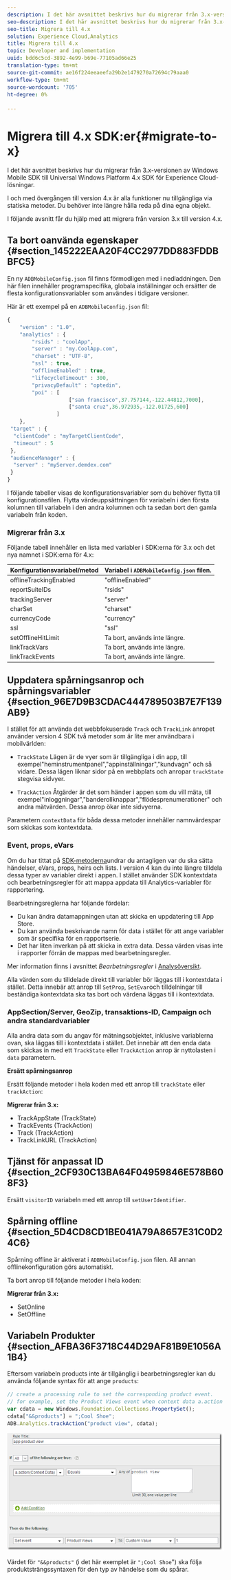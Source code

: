 ```yaml
---
description: I det här avsnittet beskrivs hur du migrerar från 3.x-versionen av en tidigare Windows Mobile SDK till Universal Windows Platform 4.x SDK för Experience Cloud-lösningar.
seo-description: I det här avsnittet beskrivs hur du migrerar från 3.x-versionen av en tidigare Windows Mobile SDK till Universal Windows Platform 4.x SDK för Experience Cloud-lösningar.
seo-title: Migrera till 4.x
solution: Experience Cloud,Analytics
title: Migrera till 4.x
topic: Developer and implementation
uuid: bdd6c5cd-3892-4e99-b69e-77105ad66e25
translation-type: tm+mt
source-git-commit: ae16f224eeaeefa29b2e1479270a72694c79aaa0
workflow-type: tm+mt
source-wordcount: '705'
ht-degree: 0%

---
```



# Migrera till 4.x SDK:er{#migrate-to-x}

I det här avsnittet beskrivs hur du migrerar från 3.x-versionen av Windows Mobile SDK till Universal Windows Platform 4.x SDK för Experience Cloud-lösningar.

I och med övergången till version 4.x är alla funktioner nu tillgängliga via statiska metoder. Du behöver inte längre hålla reda på dina egna objekt.

I följande avsnitt får du hjälp med att migrera från version 3.x till version 4.x.

## Ta bort oanvända egenskaper {#section_145222EAA20F4CC2977DD883FDDBBFC5}

En ny `ADBMobileConfig.json` fil finns förmodligen med i nedladdningen. Den här filen innehåller programspecifika, globala inställningar och ersätter de flesta konfigurationsvariabler som användes i tidigare versioner.

Här är ett exempel på en `ADBMobileConfig.json` fil:

```js
{ 
    "version" : "1.0", 
    "analytics" : { 
        "rsids" : "coolApp", 
        "server" : "my.CoolApp.com", 
        "charset" : "UTF-8", 
        "ssl" : true, 
        "offlineEnabled" : true, 
        "lifecycleTimeout" : 300, 
        "privacyDefault" : "optedin", 
        "poi" : [ 
                    ["san francisco",37.757144,-122.44812,7000], 
                    ["santa cruz",36.972935,-122.01725,600] 
                ] 
    }, 
 "target" : { 
  "clientCode" : "myTargetClientCode", 
  "timeout" : 5 
 }, 
 "audienceManager" : { 
  "server" : "myServer.demdex.com" 
 } 
}
```

I följande tabeller visas de konfigurationsvariabler som du behöver flytta till konfigurationsfilen. Flytta värdeuppsättningen för variabeln i den första kolumnen till variabeln i den andra kolumnen och ta sedan bort den gamla variabeln från koden.

### Migrerar från 3.x

Följande tabell innehåller en lista med variabler i SDK:erna för 3.x och det nya namnet i SDK:erna för 4.x:

| Konfigurationsvariabel/metod | Variabel i `ADBMobileConfig.json` filen. |
|--- |--- |
| offlineTrackingEnabled | &quot;offlineEnabled&quot; |
| reportSuiteIDs | &quot;rsids&quot; |
| trackingServer | &quot;server&quot; |
| charSet | &quot;charset&quot; |
| currencyCode | &quot;currency&quot; |
| ssl | &quot;ssl&quot; |
| setOfflineHitLimit | Ta bort, används inte längre. |
| linkTrackVars | Ta bort, används inte längre. |
| linkTrackEvents | Ta bort, används inte längre. |

## Uppdatera spårningsanrop och spårningsvariabler {#section_96E7D9B3CDAC444789503B7E7F139AB9}

I stället för att använda det webbfokuserade `Track` och `TrackLink` anropet använder version 4 SDK två metoder som är lite mer användbara i mobilvärlden:

* `TrackState` Lägen är de vyer som är tillgängliga i din app, till exempel&quot;heminstrumentpanel&quot;,&quot;appinställningar&quot;,&quot;kundvagn&quot; och så vidare. Dessa lägen liknar sidor på en webbplats och anropar `trackState` stegvisa sidvyer.

* `TrackAction` Åtgärder är det som händer i appen som du vill mäta, till exempel&quot;inloggningar&quot;,&quot;banderollknappar&quot;,&quot;flödesprenumerationer&quot; och andra mätvärden. Dessa anrop ökar inte sidvyerna.

Parametern `contextData` för båda dessa metoder innehåller namnvärdespar som skickas som kontextdata.

### Event, props, eVars

Om du har tittat på [SDK-metoderna](/help/universal-windows/c-configuration/methods.md)undrar du antagligen var du ska sätta händelser, eVars, props, heirs och lists. I version 4 kan du inte längre tilldela dessa typer av variabler direkt i appen. I stället använder SDK kontextdata och bearbetningsregler för att mappa appdata till Analytics-variabler för rapportering.

Bearbetningsreglerna har följande fördelar:

* Du kan ändra datamappningen utan att skicka en uppdatering till App Store.
* Du kan använda beskrivande namn för data i stället för att ange variabler som är specifika för en rapportserie.
* Det har liten inverkan på att skicka in extra data. Dessa värden visas inte i rapporter förrän de mappas med bearbetningsregler.

Mer information finns i avsnittet *Bearbetningsregler* i [Analysöversikt](/help/universal-windows/analytics/analytics.md).

Alla värden som du tilldelade direkt till variabler bör läggas till i kontextdata i stället. Detta innebär att anrop till `SetProp`, `SetEvar`och tilldelningar till beständiga kontextdata ska tas bort och värdena läggas till i kontextdata.

### AppSection/Server, GeoZip, transaktions-ID, Campaign och andra standardvariabler

Alla andra data som du angav för mätningsobjektet, inklusive variablerna ovan, ska läggas till i kontextdata i stället. Det innebär att den enda data som skickas in med ett `TrackState` eller `TrackAction` anrop är nyttolasten i `data` parametern.

**Ersätt spårningsanrop**

Ersätt följande metoder i hela koden med ett anrop till `trackState` eller `trackAction`:

**Migrerar från 3.x:**

* TrackAppState (TrackState)
* TrackEvents (TrackAction)
* Track (TrackAction)
* TrackLinkURL (TrackAction)

## Tjänst för anpassat ID {#section_2CF930C13BA64F04959846E578B608F3}

Ersätt `visitorID` variabeln med ett anrop till `setUserIdentifier`.

## Spårning offline {#section_5D4CD8CD1BE041A79A8657E31C0D24C6}

Spårning offline är aktiverat i `ADBMobileConfig.json` filen. All annan offlinekonfiguration görs automatiskt.

Ta bort anrop till följande metoder i hela koden:

**Migrerar från 3.x:**

* SetOnline
* SetOffline

## Variabeln Produkter {#section_AFBA36F3718C44D29AF81B9E1056A1B4}

Eftersom variabeln products inte är tillgänglig i bearbetningsregler kan du använda följande syntax för att ange `products`:

```js
// create a processing rule to set the corresponding product event. 
// for example, set the Product Views event when context data a.action = "product view" 
var cdata = new Windows.Foundation.Collections.PropertySet(); 
cdata["&&products"] = ";Cool Shoe"; 
ADB.Analytics.trackAction("product view", cdata);
```

![](assets/prod-view.png)

Värdet för `"&&products"` (i det här exemplet är `";Cool Shoe`&quot;) ska följa produktsträngssyntaxen för den typ av händelse som du spårar.
